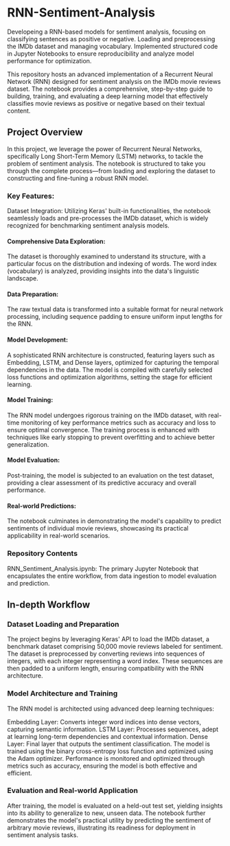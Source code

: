 # RNN-Sentiment-Analysis
Developeing a RNN-based models for sentiment analysis, focusing on classifying sentences as positive or negative. Loading and  preprocessing the IMDb dataset and managing vocabulary. Implemented structured code in Jupyter Notebooks to ensure reproducibility  and analyze model performance for optimization.

This repository hosts an advanced implementation of a Recurrent Neural Network (RNN) designed for sentiment analysis on the IMDb movie reviews dataset. The notebook provides a comprehensive, step-by-step guide to building, training, and evaluating a deep learning model that effectively classifies movie reviews as positive or negative based on their textual content.

## Project Overview
In this project, we leverage the power of Recurrent Neural Networks, specifically Long Short-Term Memory (LSTM) networks, to tackle the problem of sentiment analysis. The notebook is structured to take you through the complete process—from loading and exploring the dataset to constructing and fine-tuning a robust RNN model.

### Key Features:
Dataset Integration: Utilizing Keras' built-in functionalities, the notebook seamlessly loads and pre-processes the IMDb dataset, which is widely recognized for benchmarking sentiment analysis models.

#### Comprehensive Data Exploration:

The dataset is thoroughly examined to understand its structure, with a particular focus on the distribution and indexing of words.
The word index (vocabulary) is analyzed, providing insights into the data's linguistic landscape.
#### Data Preparation:
The raw textual data is transformed into a suitable format for neural network processing, including sequence padding to ensure uniform input lengths for the RNN.

#### Model Development:
A sophisticated RNN architecture is constructed, featuring layers such as Embedding, LSTM, and Dense layers, optimized for capturing the temporal dependencies in the data.
The model is compiled with carefully selected loss functions and optimization algorithms, setting the stage for efficient learning.

#### Model Training:
The RNN model undergoes rigorous training on the IMDb dataset, with real-time monitoring of key performance metrics such as accuracy and loss to ensure optimal convergence.
The training process is enhanced with techniques like early stopping to prevent overfitting and to achieve better generalization.

#### Model Evaluation:
Post-training, the model is subjected to an evaluation on the test dataset, providing a clear assessment of its predictive accuracy and overall performance.

#### Real-world Predictions:
The notebook culminates in demonstrating the model's capability to predict sentiments of individual movie reviews, showcasing its practical applicability in real-world scenarios.

### Repository Contents
RNN_Sentiment_Analysis.ipynb: The primary Jupyter Notebook that encapsulates the entire workflow, from data ingestion to model evaluation and prediction.

## In-depth Workflow
### Dataset Loading and Preparation
The project begins by leveraging Keras' API to load the IMDb dataset, a benchmark dataset comprising 50,000 movie reviews labeled for sentiment. The dataset is preprocessed by converting reviews into sequences of integers, with each integer representing a word index. These sequences are then padded to a uniform length, ensuring compatibility with the RNN architecture.

### Model Architecture and Training
The RNN model is architected using advanced deep learning techniques:

Embedding Layer: Converts integer word indices into dense vectors, capturing semantic information.
LSTM Layer: Processes sequences, adept at learning long-term dependencies and contextual information.
Dense Layer: Final layer that outputs the sentiment classification.
The model is trained using the binary cross-entropy loss function and optimized using the Adam optimizer. Performance is monitored and optimized through metrics such as accuracy, ensuring the model is both effective and efficient.

### Evaluation and Real-world Application
After training, the model is evaluated on a held-out test set, yielding insights into its ability to generalize to new, unseen data. The notebook further demonstrates the model's practical utility by predicting the sentiment of arbitrary movie reviews, illustrating its readiness for deployment in sentiment analysis tasks.
